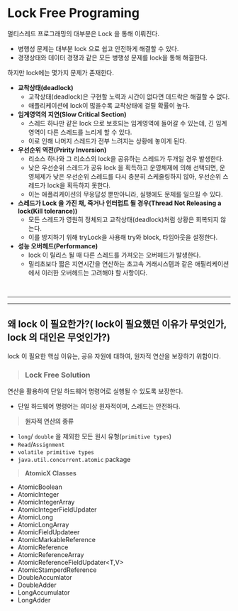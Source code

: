 # **Lock Free Programing**

멀티스레드 프로그래밍의 대부분은 Lock 을 통해 이뤄진다.

- 병행성 문제는 대부분 lock 으로 쉽고 안전하게 해결할 수 있다.
- 경쟁상태와 데이터 경쟁과 같은 모든 병행성 문제를 lock을 통해 해결한다.

하지만 lock에는 몇가지 문제가 존재한다.

- **교착상태(deadlock)**
  - 교착상태(deadlock)은 구현할 노력과 시간이 없다면 데드락은 해결할 수 없다.
  - 애플리케이션에 lock이 많을수록 교착상태에 걸릴 확률이 높다.
- **임계영역의 지연(Slow Critical Section)**
  - 스레드 하나만 같은 lock 으로 보호되는 임계영역에 들어갈 수 있는데, 긴 임계영역이 다른 스레드를 느리게 할 수 있다.
  - 이로 인해 나머지 스레드가 전부 느려지는 상황에 놓이게 된다.
- **우선순위 역전(Pririty Inversion)**
  - 리소스 하나와 그 리소스의 lock을 공유하는 스레드가 두개일 경우 발생한다.
  - 낮은 우선순위 스레드가 공유 lock 을 획득하고 운영체제에 의해 선택되면, 운영체제가 낮은 우선순위 스레드를 다시 충분히 스케줄링하지 않아, 우선순위 스레드가 lock을 획득하지 못한다.
  - 이는 애플리케이션의 무응답성 뿐만아니라, 실행에도 문제를 일으킬 수 있다.
- **스레드가 Lock 을 가진 채, 죽거나 인터럽트 될 경우(Thread Not Releasing a lock(Kill tolerance))**
  - 모든 스레드가 영원히 정체되고 교착상태(deadlock)처럼 상황은 회복되지 않는다.
  - 이를 방지하기 위해 tryLock을 사용해 try와 block, 타임아웃을 설정한다.
- **성능 오버헤드(Performance)**
  - lock 이 릴리스 될 때 다른 스레드를 가져오는 오버헤드가 발생한다.
  - 밀리초보다 짧은 지연시간을 연산하는 초고속 거래시스템과 같은 애필리케이션에서 이러한 오버헤드는 고려해야 할 사항이다.

<br><hr><hr>

## **왜 lock 이 필요한가?( lock이 필요했던 이유가 무엇인가, lock 의 대인은 무엇인가?)**

lock 이 필요한 핵심 이유는, 공유 자원에 대하여, 원자적 연산을 보장하기 위함이다.

> ### **Lock Free Solution**

 연산을 활용하여 단일 하드웨어 명령어로 실행될 수 있도록 보장한다.

 - 단일 하드웨어 명령어는 의미상 원자적이며, 스레드는 안전하다.

 > **원자적 연산의 종류**

 - `long`/ `double` 을 제외한 모든 원시 유형(`primitive types`)
 - `Read`/`Assignment`
 - `volatile primitive types`
 - `java.util.concurrent.atomic` package

> **AtomicX Classes**

- AtomicBoolean
- AtomicInteger
- AtomicIntegerArray
- AtomicIntegerFieldUpdater<T>
- AtomicLong
- AtomicLongArray
- AtomicFieldUpdateer<T>
- AtomicMarkableReference<V>
- AtomicReference<V>
- AtomicReferenceArray<E>
- AtomicReferenceFieldUpdater<T,V>
- AtomicStamperdReference<V>
- DoubleAccumlator
- DoubleAdder
- LongAccumulator
- LongAdder